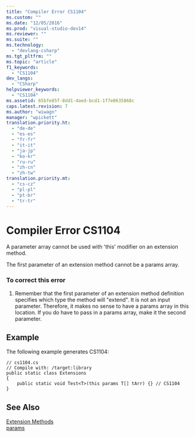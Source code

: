 ```yaml
---
title: "Compiler Error CS1104"
ms.custom: ""
ms.date: "12/05/2016"
ms.prod: "visual-studio-dev14"
ms.reviewer: ""
ms.suite: ""
ms.technology: 
  - "devlang-csharp"
ms.tgt_pltfrm: ""
ms.topic: "article"
f1_keywords: 
  - "CS1104"
dev_langs: 
  - "CSharp"
helpviewer_keywords: 
  - "CS1104"
ms.assetid: 65bfe85f-8dd1-4aed-bcd1-1f7e0635868c
caps.latest.revision: 7
ms.author: "wiwagn"
manager: "wpickett"
translation.priority.ht: 
  - "de-de"
  - "es-es"
  - "fr-fr"
  - "it-it"
  - "ja-jp"
  - "ko-kr"
  - "ru-ru"
  - "zh-cn"
  - "zh-tw"
translation.priority.mt: 
  - "cs-cz"
  - "pl-pl"
  - "pt-br"
  - "tr-tr"
---
```

# Compiler Error CS1104
A parameter array cannot be used with 'this' modifier on an extension method.  
  
 The first parameter of an extension method cannot be a params array.  
  
### To correct this error  
  
1.  Remember that the first parameter of an extension method definition specifies which type the method will "extend". It is not an input parameter. Therefore, it makes no sense to have a params array in this location. If you do have to pass in a params array, make it the second parameter.  
  
## Example  
 The following example generates CS1104:  
  
```  
// cs1104.cs  
// Compile with: /target:library  
public static class Extensions  
{  
    public static void Test<T>(this params T[] tArr) {} // CS1104  
}   
```  
  
## See Also  
 [Extension Methods](../Topic/Extension%20Methods%20\(C%23%20Programming%20Guide\).md)   
 [params](../Topic/params%20\(C%23%20Reference\).md)